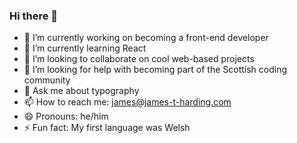 ### Hi there 👋

- 🔭 I’m currently working on becoming a front-end developer
- 🌱 I’m currently learning React
- 👯 I’m looking to collaborate on cool web-based projects
- 🤔 I’m looking for help with becoming part of the Scottish coding community
- 💬 Ask me about typography
- 📫 How to reach me: james@james-t-harding.com
- 😄 Pronouns: he/him
- ⚡ Fun fact: My first language was Welsh
